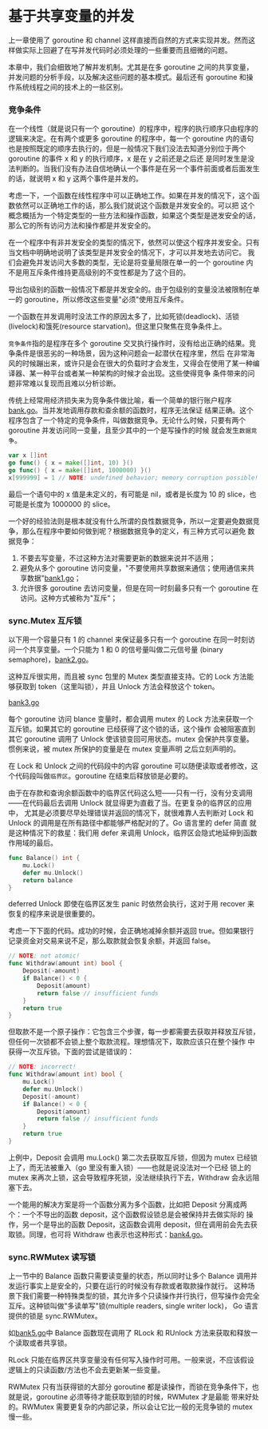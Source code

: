 # 基于共享变量的并发

上一章使用了 goroutine 和 channel 这样直接而自然的方式来实现并发。然而这样做实际上回避了在写并发代码时必须处理的一些重要而且细微的问题。

本章中，我们会细致地了解并发机制。尤其是在多 goroutine 之间的共享变量，并发问题的分析手段，以及解决这些问题的基本模式。最后还有 goroutine
和操作系统线程之间的技术上的一些区别。

### 竞争条件

在一个线性（就是说只有一个 goroutine）的程序中，程序的执行顺序只由程序的逻辑来决定。在有两个或更多 goroutine 的程序中，每一个 goroutine
内的语句也是按照既定的顺序去执行的，但是一般情况下我们没法去知道分别位于两个 goroutine 的事件 x 和 y 的执行顺序，x 是在 y 之前还是之后还
是同时发生是没法判断的。当我们没有办法自信地确认一个事件是在另一个事件前面或者后面发生的话，就说明 x 和 y 这两个事件是并发的。

考虑一下，一个函数在线性程序中可以正确地工作。如果在并发的情况下，这个函数依然可以正确地工作的话，那么我们就说这个函数是并发安全的。可以把
这个概念概括为一个特定类型的一些方法和操作函数，如果这个类型是迸发安全的话，那么它的所有访问方法和操作都是并发安全的。

在一个程序中有非并发安全的类型的情况下，依然可以使这个程序并发安全。只有当文档中明确地说明了该类型是并发安全的情况下，才可以并发地去访问它。
我们会避免并发访问大多数的类型，无论是将变量局限在单一的一个 goroutine 内不是用互斥条件维持更高级别的不变性都是为了这个目的。

导出包级别的函数一般情况下都是并发安全的。由于包级别的变量没法被限制在单一的 goroutine，所以修改这些变量"必须"使用互斥条件。

一个函数在并发调用时没法工作的原因太多了，比如死锁(deadlock)、活锁(livelock)和饿死(resource starvation)。但这里只聚焦在竞争条件上。

`竞争条件`指的是程序在多个 goroutine 交叉执行操作时，没有给出正确的结果。竞争条件是很恶劣的一种场景，因为这种问题会一起潜伏在程序里，然后
在非常海风的时候蹦出来，或许只是会在很大的负载时才会发生，又得会在使用了某一种编译器、某一种平台或者某一种架构的时候才会出现。这些使得竞争
条件带来的问题非常难以复现而且难以分析诊断。

传统上经常用经济损失来为竞争条件做比喻，看一个简单的银行账户程序[bank.go](./cmd/bank.go)。当并发地调用存款和查余额的函数时，程序无法保证
结果正确。这个程序包含了一个特定的竞争条件，叫做数据竞争。无论什么时候，只要有两个 goroutine 并发访问同一变量，且至少其中的一个是写操作的时候
就会发生`数据竞争`。

```go
var x []int
go func() { x = make([]int, 10) }()
go func() { x = make([]int, 1000000) }()
x[999999] = 1 // NOTE: undefined behavior; memory corruption possible!
```

最后一个语句中的 x 值是未定义的，有可能是 nil，或者是长度为 10 的 slice，也可能是长度为 1000000 的 slice。

一个好的经验法则是根本就没有什么所谓的良性数据竞争，所以一定要避免数据竞争，那么在程序中要如何做到呢？根据数据竞争的定义，有三种方式可以避免
数据竞争：

1.  不要去写变量，不过这种方法对需要更新的数据来说并不适用；
2.  避免从多个 goroutine 访问变量，"不要使用共享数据来通信；使用通信来共享数据"[bank1.go](./cmd/bank1.go)；
3.  允许很多 goroutine 去访问变量，但是在同一时刻最多只有一个 goroutine 在访问。这种方式被称为"互斥"；

### sync.Mutex 互斥锁

以下用一个容量只有 1 的 channel 来保证最多只有一个 goroutine 在同一时刻访问一个共享变量。一个只能为 1 和 0 的信号量叫做二元信号量
(binary semaphore)，[bank2.go](./cmd/bank2.go)。

这种互斥很实用，而且被 sync 包里的 Mutex 类型直接支持。它的 Lock 方法能够获取到 token（这里叫锁），并且 Unlock 方法会释放这个 token。

[bank3.go](./cmd/bank3.go)

每个 goroutine 访问 blance 变量时，都会调用 mutex 的 Lock 方法来获取一个互斥锁。如果其它的 goroutine 已经获得了这个锁的话，这个操作
会被阻塞直到其它 goroutine 调用了 Unlock 使该锁变回可用状态。mutex 会保护共享变量。惯例来说，被 mutex 所保护的变量是在 mutex 变量声明
之后立刻声明的。

在 Lock 和 Unlock 之间的代码段中的内容 goroutine 可以随便读取或者修改，这个代码段叫做`临界区`。goroutine 在结束后释放锁是必要的。

由于在存款和查询余额函数中的临界区代码这么短——只有一行，没有分支调用——在代码最后去调用 Unlock 就显得更为直截了当。在更复杂的临界区的应用中，
尤其是必须要尽早处理错误并返回的情况下，就很难靠人去判断对 Lock 和 Unlock 的调用是在所有路径中都能够严格配对的了。Go 语言里的 defer 简直
就是这种情况下的救星：我们用 defer 来调用 Unlock，临界区会隐式地延伸到函数作用域的最后。

```go
func Balance() int {
	mu.Lock()
	defer mu.Unlock()
	return balance
}
```

deferred Unlock 即使在临界区发生 panic 时依然会执行，这对于用 recover 来恢复的程序来说是很重要的。

考虑一下下面的代码。成功的时候，会正确地减掉余额并返回 true。但如果银行记录资金对交易来说不足，那么取款就会恢复余额，并返回 false。

```go
// NOTE: not atomic!
func Withdraw(amount int) bool {
	Deposit(-amount)
	if Balance() < 0 {
		Deposit(amount)
		return false // insufficient funds
	}
	return true
}
```

但取款不是一个原子操作：它包含三个步骤，每一步都需要去获取并释放互斥锁，但任何一次锁都不会锁上整个取款流程。理想情况下，取款应该只在整个操作
中获得一次互斥锁。下面的尝试是错误的：

```go
// NOTE: incorrect!
func Withdraw(amount int) bool {
	mu.Lock()
	defer mu.Unlock()
	Deposit(-amount)
	if Balance() < 0 {
		Deposit(amount)
		return false // insufficient funds
	}
	return true
}
```

上例中，Deposit 会调用 mu.Lock() 第二次去获取互斥锁，但因为 mutex 已经锁上了，而无法被重入（go 里没有重入锁）——也就是说没法对一个已经
锁上的 mutex 来再次上锁，这会导致程序死锁，没法继续执行下去，Withdraw 会永远阻塞下去。

一个能用的解决方案是将一个函数分离为多个函数，比如把 Deposit 分离成两个：一个不导出的函数 deposit，这个函数假设锁总是会被保持并去做实际的
操作，另一个是导出的函数 Deposit，这函数会调用 deposit，但在调用前会先去获取锁。同理，也可将 Withdraw 也表示也这种形式：[bank4.go](./cmd/bank4.go)。

### sync.RWMutex 读写锁

上一节中的 Balance 函数只需要读变量的状态，所以同时让多个 Balance 调用并发运行事实上是安全的，只要在运行的时候没有存款或者取款操作就行。
这种场景下我们需要一种特殊类型的锁，其允许多个只读操作并行执行，但写操作会完全互斥。这种锁叫做"多读单写"锁(multiple readers, single writer lock)，
Go 语言提供的锁是 sync.RWMutex。

如[bank5.go](./cmd/bank5.go)中 Balance 函数现在调用了 RLock 和 RUnlock 方法来获取和释放一个读取或者共享锁。

RLock 只能在临界区共享变量没有任何写入操作时可用。一般来说，不应该假设逻辑上的只读函数/方法也不会去更新某一些变量。

RWMutex 只有当获得锁的大部分 goroutine 都是读操作，而锁在竞争条件下，也就是说，goroutine 必须等待才能获取到锁的时候，RWMutex 才是最能
带来好处的。RWMutex 需要更复杂的内部记录，所以会让它比一般的无竞争锁的 mutex 慢一些。
